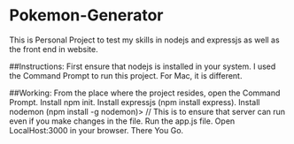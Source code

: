 # Pokemon-Generator
This is Personal Project to test my skills in nodejs and expressjs as well as the front end in website.

##Instructions:
First ensure that nodejs is installed in your system.
I used the Command Prompt to run this project.
For Mac, it is different.

##Working:
From the place where the project resides, open the Command Prompt.
Install npm init.
Install expressjs (npm install express).
Install nodemon (npm install -g nodemon)> // This is to ensure that server can run even if you make changes in the file.
Run the app.js file.
Open LocalHost:3000 in your browser.
There You Go.
